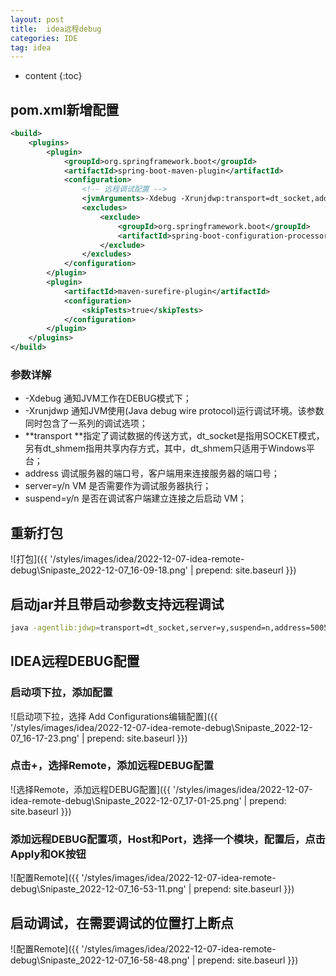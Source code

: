 ```yaml
---
layout: post
title:  idea远程debug
categories: IDE
tag: idea
---
```



* content
{:toc}


## pom.xml新增配置

```xml
<build>
    <plugins>
        <plugin>
            <groupId>org.springframework.boot</groupId>
            <artifactId>spring-boot-maven-plugin</artifactId>
            <configuration>
                <!-- 远程调试配置 -->
                <jvmArguments>-Xdebug -Xrunjdwp:transport=dt_socket,address=5005,server=y,suspend=n</jvmArguments>
                <excludes>
                    <exclude>
                        <groupId>org.springframework.boot</groupId>
                        <artifactId>spring-boot-configuration-processor</artifactId>
                    </exclude>
                </excludes>
            </configuration>
        </plugin>
        <plugin>
            <artifactId>maven-surefire-plugin</artifactId>
            <configuration>
                <skipTests>true</skipTests>
            </configuration>
        </plugin>
    </plugins>
</build>
```

### 参数详解
- -Xdebug 通知JVM工作在DEBUG模式下； 
- -Xrunjdwp 通知JVM使用(Java debug wire protocol)运行调试环境。该参数同时包含了一系列的调试选项； 
- **transport **指定了调试数据的传送方式，dt_socket是指用SOCKET模式，另有dt_shmem指用共享内存方式，其中，dt_shmem只适用于Windows平台； 
- address 调试服务器的端口号，客户端用来连接服务器的端口号； 
- server=y/n VM 是否需要作为调试服务器执行； 
- suspend=y/n 是否在调试客户端建立连接之后启动 VM； 

## 重新打包

![打包]({{ '/styles/images/idea/2022-12-07-idea-remote-debug\Snipaste_2022-12-07_16-09-18.png' | prepend: site.baseurl  }})

## 启动jar并且带启动参数支持远程调试 

```sh
java -agentlib:jdwp=transport=dt_socket,server=y,suspend=n,address=5005 -Xms2g -Xmx2g -Xmn1g -XX:MetaspaceSize=128m -XX:MaxMetaspaceSize=320m -XX:-OmitStackTraceInFastThrow -XX:+HeapDumpOnOutOfMemoryError -XX:HeapDumpPath=./java_heapdump.hprof -Xloggc:./java_gc.log -verbose:gc -XX:+PrintGCDetails -XX:+PrintGCDateStamps -XX:+PrintGCTimeStamps -XX:+UseGCLogFileRotation -XX:NumberOfGCLogFiles=10 -XX:GCLogFileSize=100M  -jar remote-test.jar --spring.profiles.active=prod >> /dev/null 2>&1 &
```

## IDEA远程DEBUG配置

### 启动项下拉，添加配置

![启动项下拉，选择 Add Configurations编辑配置]({{ '/styles/images/idea/2022-12-07-idea-remote-debug\Snipaste_2022-12-07_16-17-23.png' | prepend: site.baseurl  }})


### 点击+，选择Remote，添加远程DEBUG配置

![选择Remote，添加远程DEBUG配置]({{ '/styles/images/idea/2022-12-07-idea-remote-debug\Snipaste_2022-12-07_17-01-25.png' | prepend: site.baseurl  }})


### 添加远程DEBUG配置项，Host和Port，选择一个模块，配置后，点击Apply和OK按钮

![配置Remote]({{ '/styles/images/idea/2022-12-07-idea-remote-debug\Snipaste_2022-12-07_16-53-11.png' | prepend: site.baseurl  }})


## 启动调试，在需要调试的位置打上断点

![配置Remote]({{ '/styles/images/idea/2022-12-07-idea-remote-debug\Snipaste_2022-12-07_16-58-48.png' | prepend: site.baseurl  }})

